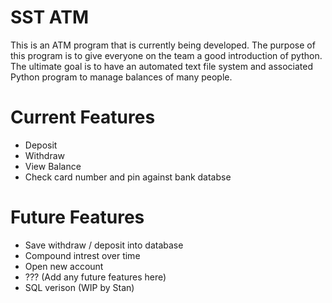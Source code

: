 # SST ATM
This is an ATM program that is currently being developed. The purpose of this program is to give everyone on the team a good introduction of python. The ultimate goal is to have an automated text file system and associated Python program to manage balances of many people.

# Current Features
- Deposit
- Withdraw
- View Balance
- Check card number and pin against bank databse

# Future Features
- Save withdraw / deposit into database
- Compound intrest over time
- Open new account
- ??? (Add any future features here)
- SQL verison (WIP by Stan)